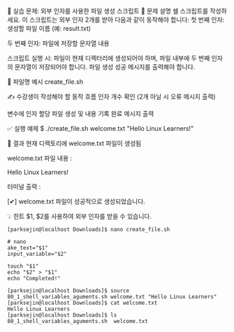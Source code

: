 
🧪 실습 문제: 외부 인자를 사용한 파일 생성 스크립트
📘 문제 설명
쉘 스크립트를 작성하세요. 이 스크립트는 외부 인자 2개를 받아 다음과 같이 동작해야 합니다:
첫 번째 인자: 생성할 파일 이름 (예: result.txt)


두 번째 인자: 파일에 저장할 문자열 내용


스크립트 실행 시:
파일이 현재 디렉터리에 생성되어야 하며,
파일 내부에 두 번째 인자의 문자열이 저장되어야 합니다.
파일 생성 성공 메시지를 출력해야 합니다.



📄 파일명 예시
create_file.sh

✍️ 수강생이 작성해야 할 동작 흐름
인자 개수 확인 (2개 아닐 시 오류 메시지 출력)


변수에 인자 할당
파일 생성 및 내용 기록
완료 메시지 출력



✅ 실행 예제
$ ./create_file.sh welcome.txt "Hello Linux Learners!"

📂 결과
현재 디렉토리에 welcome.txt 파일이 생성됨


welcome.txt 파일 내용 :


Hello Linux Learners!

터미널 출력 :


[✔] welcome.txt 파일이 성공적으로 생성되었습니다.


💡 힌트
$1, $2를 사용하여 외부 인자를 받을 수 있습니다.

```
[parksejin@localhost Downloads]$ nano create_file.sh
```
```
# nano
ake_text="$1"
input_variable="$2"

touch "$1"
echo "$2" > "$1"
echo "Completed!"
```
```
[parksejin@localhost Downloads]$ source 80_1_shell_variables_aguments.sh welcome.txt "Hello Linux Learners" 
[parksejin@localhost Downloads]$ cat welcome.txt 
Hello Linux Learners
[parksejin@localhost Downloads]$ ls
80_1_shell_variables_aguments.sh  welcome.txt
```